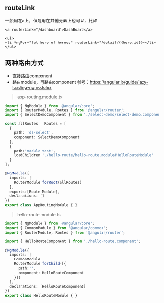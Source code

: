 
## routeLink

一般用在a上，但是用在其他元素上也可以，比如
```
<a routerLink="/dashboard">DashBoard</a>
```

```
<ul>
<li *ngFor="let hero of heroes" routerLink="/detail/{{hero.id}}></li>
</ul>
```

## 两种路由方式

- 直接路由component
- 路由module，再路由component
参考：https://angular.io/guide/lazy-loading-ngmodules

> app-routing.module.ts
```ts
import { NgModule } from '@angular/core';
import { RouterModule, Routes } from '@angular/router';
import { SelectDemoComponent } from './select-demo/select-demo.component';

const allRoutes : Routes = [
  {
    path: 'ds-select',
    component: SelectDemoComponent
  },
  {
    path:'module-test',
    loadChildren:'./hello-route/hello-route.module#HelloRouteModule'
  }
];

@NgModule({
  imports: [
    RouterModule.forRoot(allRoutes)
  ],
  exports:[RouterModule],
  declarations: []
})
export class AppRoutingModule { }
```

> hello-route.module.ts
```ts
import { NgModule } from '@angular/core';
import { CommonModule } from '@angular/common';
import { RouterModule, Routes } from '@angular/router';

import { HelloRouteComponent } from './hello-route.component';

@NgModule({
  imports: [
    CommonModule,
    RouterModule.forChild([{
      path:'',
      component: HelloRouteComponent
    }])
  ],
  declarations: [HelloRouteComponent]
})
export class HelloRouteModule { }
```

